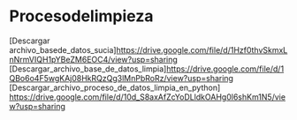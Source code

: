 # Procesodelimpieza
[Descargar archivo_basede_datos_sucia]https://drive.google.com/file/d/1Hzf0thvSkmxLnNrmVIQH1pYBeZM6EOC4/view?usp=sharing
[Descargar_archivo_base_de_datos_limpia]https://drive.google.com/file/d/1QBo6o4F5wgKAj08HkRQzQg3lMnPbRoRz/view?usp=sharing
[Descargar_archivo_proceso_de_datos_limpia_en_python] https://drive.google.com/file/d/10d_S8axAfZcYoDLldkOAHg0l6shKm1N5/view?usp=sharing
